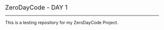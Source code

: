<span style="font-size:20px;">ZeroDayCode - DAY 1</span>

<hr>

This is a testing repository for my ZeroDayCode Project.
